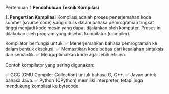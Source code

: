 Pertemuan 1
**Pendahuluan Teknik Kompilasi**

**1. Pengertian Kompilasi**
Kompilasi adalah proses penerjemahan kode sumber (source code) yang ditulis dalam bahasa pemrograman tingkat tinggi menjadi kode mesin yang dapat dijalankan oleh komputer. 
Proses ini dilakukan oleh program yang disebut kompilator (compiler).

Kompilator berfungsi untuk:
✅ Menerjemahkan bahasa pemrograman ke dalam bentuk eksekusi.
✅ Memastikan kode bebas dari kesalahan sintaksis dan semantik.
✅ Mengoptimalkan kode agar lebih efisien.

Contoh kompilator yang sering digunakan:

✅ GCC (GNU Compiler Collection) untuk bahasa C, C++.
✅ Javac untuk bahasa Java.
✅ Python (CPython) memiliki interpreter, tetapi juga mendukung kompilasi ke bytecode.

